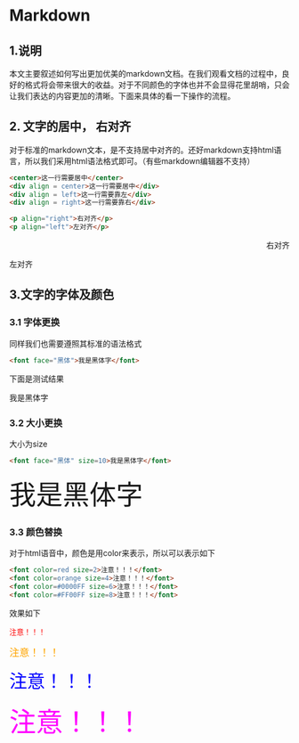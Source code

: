 # Markdown

## 1.说明

本文主要叙述如何写出更加优美的markdown文档。在我们观看文档的过程中，良好的格式将会带来很大的收益。对于不同颜色的字体也并不会显得花里胡哨，只会让我们表达的内容更加的清晰。下面来具体的看一下操作的流程。

## 2. 文字的居中， 右对齐

对于标准的markdown文本，是不支持居中对齐的。还好markdown支持html语言，所以我们采用html语法格式即可。（有些markdown编辑器不支持）

```markdown
<center>这一行需要居中</center>
<div align = center>这一行需要居中</div>
<div align = left>这一行需要靠左</div>
<div align = right>这一行需要靠右</div>
```

```markdown
<p align="right">右对齐</p>
<p align="left">左对齐</p>
```

<p align="right">右对齐</p>

<p align="left">左对齐</p>

## 3.文字的字体及颜色

### 3.1 字体更换

同样我们也需要遵照其标准的语法格式

```markdown
<font face="黑体">我是黑体字</font>
```

下面是测试结果

<font face="黑体">我是黑体字</font>

### 3.2 大小更换

大小为size

```markdown
<font face="黑体" size=10>我是黑体字</font>
```

<font face="黑体" size=10>我是黑体字</font>

### 3.3 颜色替换


对于html语音中，颜色是用color来表示，所以可以表示如下

```markdown
<font color=red size=2>注意！！！</font>
<font color=orange size=4>注意！！！</font>
<font color=#0000FF size=6>注意！！！</font>
<font color=#FF00FF size=8>注意！！！</font>
```

效果如下

<font color=red size=2>注意！！！</font>

<font color=orange size=4>注意！！！</font>

<font color=#0000FF size=6>注意！！！</font>

<font color=#FF00FF size=8>注意！！！</font>


